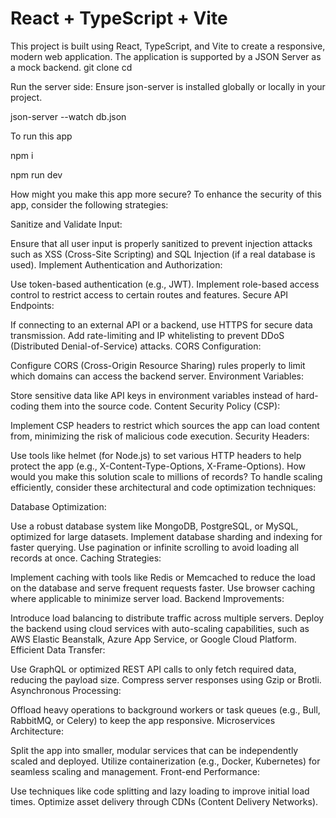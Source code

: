 # React + TypeScript + Vite
This project is built using React, TypeScript, and Vite to create a responsive, modern web application. The application is supported by a JSON Server as a mock backend.
git clone <repository-url>
cd <project-directory>

Run the server side: Ensure json-server is installed globally or locally in your project.

json-server --watch db.json

To run this app

npm i

npm run dev

How might you make this app more secure?
To enhance the security of this app, consider the following strategies:

Sanitize and Validate Input:

Ensure that all user input is properly sanitized to prevent injection attacks such as XSS (Cross-Site Scripting) and SQL Injection (if a real database is used).
Implement Authentication and Authorization:

Use token-based authentication (e.g., JWT).
Implement role-based access control to restrict access to certain routes and features.
Secure API Endpoints:

If connecting to an external API or a backend, use HTTPS for secure data transmission.
Add rate-limiting and IP whitelisting to prevent DDoS (Distributed Denial-of-Service) attacks.
CORS Configuration:

Configure CORS (Cross-Origin Resource Sharing) rules properly to limit which domains can access the backend server.
Environment Variables:

Store sensitive data like API keys in environment variables instead of hard-coding them into the source code.
Content Security Policy (CSP):

Implement CSP headers to restrict which sources the app can load content from, minimizing the risk of malicious code execution.
Security Headers:

Use tools like helmet (for Node.js) to set various HTTP headers to help protect the app (e.g., X-Content-Type-Options, X-Frame-Options).
How would you make this solution scale to millions of records?
To handle scaling efficiently, consider these architectural and code optimization techniques:

Database Optimization:

Use a robust database system like MongoDB, PostgreSQL, or MySQL, optimized for large datasets.
Implement database sharding and indexing for faster querying.
Use pagination or infinite scrolling to avoid loading all records at once.
Caching Strategies:

Implement caching with tools like Redis or Memcached to reduce the load on the database and serve frequent requests faster.
Use browser caching where applicable to minimize server load.
Backend Improvements:

Introduce load balancing to distribute traffic across multiple servers.
Deploy the backend using cloud services with auto-scaling capabilities, such as AWS Elastic Beanstalk, Azure App Service, or Google Cloud Platform.
Efficient Data Transfer:

Use GraphQL or optimized REST API calls to only fetch required data, reducing the payload size.
Compress server responses using Gzip or Brotli.
Asynchronous Processing:

Offload heavy operations to background workers or task queues (e.g., Bull, RabbitMQ, or Celery) to keep the app responsive.
Microservices Architecture:

Split the app into smaller, modular services that can be independently scaled and deployed.
Utilize containerization (e.g., Docker, Kubernetes) for seamless scaling and management.
Front-end Performance:

Use techniques like code splitting and lazy loading to improve initial load times.
Optimize asset delivery through CDNs (Content Delivery Networks).
